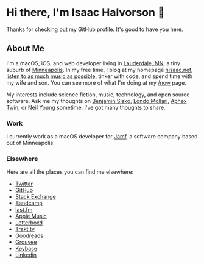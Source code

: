 # Hi there, I'm Isaac Halvorson 👋

Thanks for checking out my GitHub profile. It's good to have you here.

## About Me

I'm a macOS, iOS, and web developer living in [Lauderdale, MN](https://en.wikipedia.org/wiki/Lauderdale%2C_Minnesota), a tiny suburb of [Minneapolis](https://en.wikipedia.org/wiki/Minneapolis). In my free time, I blog at my homepage [hisaac.net](https://hisaac.net), [listen to as much music as possible](https://www.last.fm/user/hisaac), tinker with code, and spend time with my wife and son. You can see more of what I'm doing at my [/now](https://hisaac.net/now.html) page.

My interests include science fiction, music, technology, and open source software. Ask me my thoughts on [Benjamin Sisko](http://memory-alpha.wikia.com/wiki/Benjamin_Sisko), [Londo Mollari](http://babylon5.wikia.com/wiki/Londo_Mollari), [Aphex Twin](https://song.link/album/s/6oRuinkJdTge4hpTuClEF8), or [Neil Young](https://song.link/album/s/3w5Hok05AFjCLy269xXM7e) sometime. I've got many thoughts to share.

### Work

I currently work as a macOS developer for [Jamf](https://www.jamf.com), a software company based out of Minneapolis.

### Elsewhere

Here are all the places you can find me elsewhere:

- [Twitter](http://twitter.com/hisaac)
- [GitHub](http://github.com/hisaac)
- [Stack Exchange](http://stackexchange.com/users/5023139/hisaac)
- [Bandcamp](https://bandcamp.com/hisaac)
- [last.fm](http://www.last.fm/user/hisaac)
- [Apple Music](https://music.apple.com/profile/hisaac)
- [Letterboxd](https://letterboxd.com/hisaac/)
- [Trakt.tv](https://trakt.tv/users/hisaac)
- [Goodreads](https://www.goodreads.com/user/show/32098770-isaac)
- [Grouvee](https://www.grouvee.com/user/hisaac/)
- [Keybase](https://keybase.io/hisaac)
- [Linkedin](https://www.linkedin.com/in/isaachalvorson)
